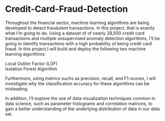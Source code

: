 # Credit-Card-Fraud-Detection

Throughout the financial sector, machine learning algorithms are being developed to detect fraudulent transactions. In this project, that is exactly what I'm going to do. Using a dataset of of nearly 28,500 credit card transactions and multiple unsupervised anomaly detection algorithms, I'll be going to identify transactions with a high probability of being credit card fraud. In this project,I will build and deploy the following two machine learning algorithms:

Local Outlier Factor (LOF)<br>
Isolation Forest Algorithm

Furthermore, using metrics suchs as precision, recall, and F1-scores, I will investigate why the classification accuracy for these algorithms can be misleading.

In addition, I'll explore the use of data visualization techniques common in data science, such as parameter histograms and correlation matrices, to gain a better understanding of the underlying distribution of data in our data set.
